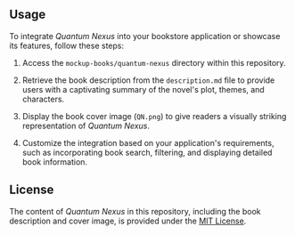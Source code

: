 ## Usage

To integrate *Quantum Nexus* into your bookstore application or showcase its features, follow these steps:

1. Access the `mockup-books/quantum-nexus` directory within this repository.

2. Retrieve the book description from the `description.md` file to provide users with a captivating summary of the novel's plot, themes, and characters.

3. Display the book cover image (`QN.png`) to give readers a visually striking representation of *Quantum Nexus*.

4. Customize the integration based on your application's requirements, such as incorporating book search, filtering, and displaying detailed book information.

## License

The content of *Quantum Nexus* in this repository, including the book description and cover image, is provided under the [MIT License](LICENSE).
